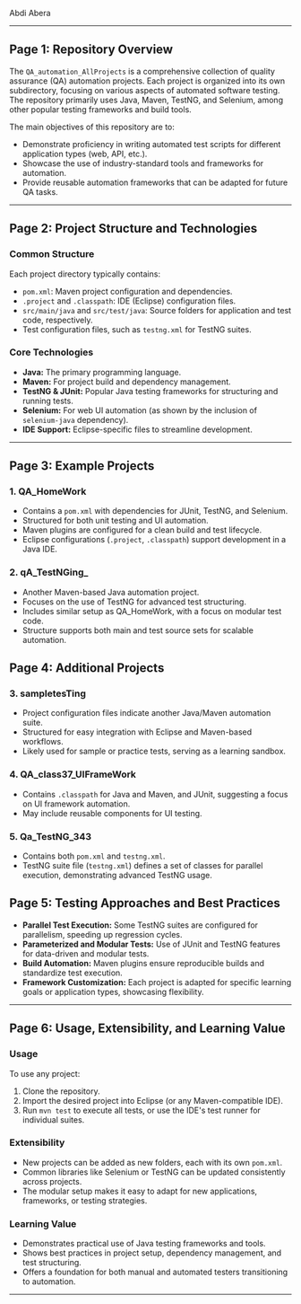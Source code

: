 Abdi Abera

---

## Page 1: Repository Overview

The `QA_automation_AllProjects` is a comprehensive collection of quality assurance (QA) automation projects. Each project is organized into its own subdirectory, focusing on various aspects of automated software testing. The repository primarily uses Java, Maven, TestNG, and Selenium, among other popular testing frameworks and build tools.

The main objectives of this repository are to:
- Demonstrate proficiency in writing automated test scripts for different application types (web, API, etc.).
- Showcase the use of industry-standard tools and frameworks for automation.
- Provide reusable automation frameworks that can be adapted for future QA tasks.

---

## Page 2: Project Structure and Technologies

### Common Structure

Each project directory typically contains:
- `pom.xml`: Maven project configuration and dependencies.
- `.project` and `.classpath`: IDE (Eclipse) configuration files.
- `src/main/java` and `src/test/java`: Source folders for application and test code, respectively.
- Test configuration files, such as `testng.xml` for TestNG suites.

### Core Technologies

- **Java:** The primary programming language.
- **Maven:** For project build and dependency management.
- **TestNG & JUnit:** Popular Java testing frameworks for structuring and running tests.
- **Selenium:** For web UI automation (as shown by the inclusion of `selenium-java` dependency).
- **IDE Support:** Eclipse-specific files to streamline development.

---

## Page 3: Example Projects

### 1. QA_HomeWork

- Contains a `pom.xml` with dependencies for JUnit, TestNG, and Selenium.
- Structured for both unit testing and UI automation.
- Maven plugins are configured for a clean build and test lifecycle.
- Eclipse configurations (`.project`, `.classpath`) support development in a Java IDE.


### 2. qA_TestNGing_

- Another Maven-based Java automation project.
- Focuses on the use of TestNG for advanced test structuring.
- Includes similar setup as QA_HomeWork, with a focus on modular test code.
- Structure supports both main and test source sets for scalable automation.


## Page 4: Additional Projects

### 3. sampletesTing

- Project configuration files indicate another Java/Maven automation suite.
- Structured for easy integration with Eclipse and Maven-based workflows.
- Likely used for sample or practice tests, serving as a learning sandbox.

### 4. QA_class37_UIFrameWork

- Contains `.classpath` for Java and Maven, and JUnit, suggesting a focus on UI framework automation.
- May include reusable components for UI testing.

### 5. Qa_TestNG_343

- Contains both `pom.xml` and `testng.xml`.
- TestNG suite file (`testng.xml`) defines a set of classes for parallel execution, demonstrating advanced TestNG usage.



## Page 5: Testing Approaches and Best Practices

- **Parallel Test Execution:** Some TestNG suites are configured for parallelism, speeding up regression cycles.
- **Parameterized and Modular Tests:** Use of JUnit and TestNG features for data-driven and modular tests.
- **Build Automation:** Maven plugins ensure reproducible builds and standardize test execution.
- **Framework Customization:** Each project is adapted for specific learning goals or application types, showcasing flexibility.

---

## Page 6: Usage, Extensibility, and Learning Value

### Usage

To use any project:
1. Clone the repository.
2. Import the desired project into Eclipse (or any Maven-compatible IDE).
3. Run `mvn test` to execute all tests, or use the IDE's test runner for individual suites.

### Extensibility

- New projects can be added as new folders, each with its own `pom.xml`.
- Common libraries like Selenium or TestNG can be updated consistently across projects.
- The modular setup makes it easy to adapt for new applications, frameworks, or testing strategies.

### Learning Value

- Demonstrates practical use of Java testing frameworks and tools.
- Shows best practices in project setup, dependency management, and test structuring.
- Offers a foundation for both manual and automated testers transitioning to automation.

---

